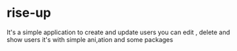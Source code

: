 # rise-up
It's a simple application to create and update users
you can edit , delete and show users 
it's with simple ani,ation and some packages
